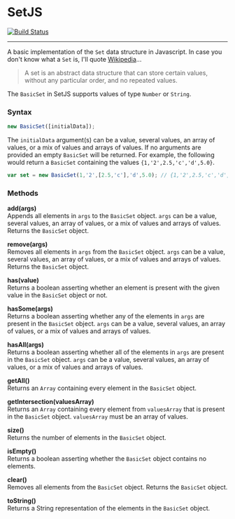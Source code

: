# SetJS

[![Build Status][build_badge]][build_page]

---

A basic implementation of the `Set` data structure in Javascript. In case you don't know what a `Set` is, I'll quote [Wikipedia][1]...

> A set is an abstract data structure that can store certain values, without any particular order, and no repeated values.

The `BasicSet` in SetJS supports values of type `Number` or `String`.

### Syntax

```javascript
new BasicSet([initialData]);
```
The `initialData` argument(s) can be a value, several values, an array of values, or a mix of values and arrays of values. If no arguments are provided an empty `BasicSet` will be returned. For example, the following would return a `BasicSet` containing the values `{1,'2',2.5,'c','d',5.0}`.

```javascript
var set = new BasicSet(1,'2',[2.5,'c'],'d',5.0); // {1,'2',2.5,'c','d',5.0}
```

### Methods

**add(args)**  
Appends all elements in `args` to the `BasicSet` object. `args` can be a value, several values, an array of values, or a mix of values and arrays of values. Returns the `BasicSet` object.

**remove(args)**  
Removes all elements in `args` from the `BasicSet` object. `args` can be a value, several values, an array of values, or a mix of values and arrays of values. Returns the `BasicSet` object.

**has(value)**  
Returns a boolean asserting whether an element is present with the given value in the `BasicSet` object or not.

**hasSome(args)**  
Returns a boolean asserting whether any of the elements in `args` are present in the `BasicSet` object. `args` can be a value, several values, an array of values, or a mix of values and arrays of values.

**hasAll(args)**  
Returns a boolean asserting whether all of the elements in `args` are present in the `BasicSet` object. `args` can be a value, several values, an array of values, or a mix of values and arrays of values.

**getAll()**  
Returns an `Array` containing every element in the `BasicSet` object.

**getIntersection(valuesArray)**  
Returns an `Array` containing every element from `valuesArray` that is present in the `BasicSet` object. `valuesArray` must be an array of values.

**size()**  
Returns the number of elements in the `BasicSet` object.

**isEmpty()**  
Returns a boolean asserting whether the `BasicSet` object contains no elements.

**clear()**  
Removes all elements from the `BasicSet` object. Returns the `BasicSet` object.

**toString()**  
Returns a String representation of the elements in the `BasicSet` object.



[build_badge]: https://git.codingallnight.com/ci/projects/2/status.png?ref=master "Build Status"
[build_page]: https://git.codingallnight.com/chris/set-js/builds?scope=all "SetJS Builds"
[1]: http://en.wikipedia.org/wiki/Set_(computer_science) "Set (abstract data type)"
